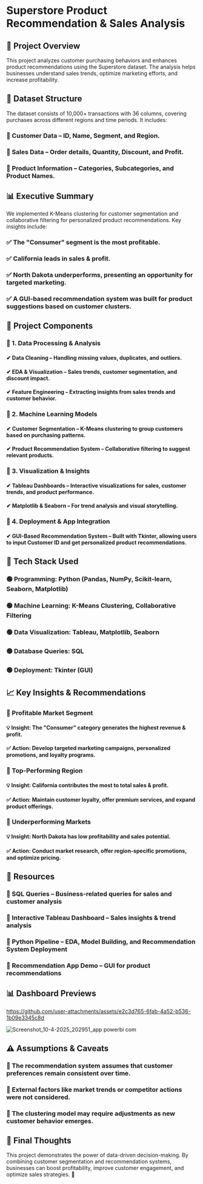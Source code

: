 # Superstore Product Recommendation & Sales Analysis
## 📌 Project Overview
This project analyzes customer purchasing behaviors and enhances product recommendations using the Superstore dataset. The analysis helps businesses understand sales trends, optimize marketing efforts, and increase profitability.

## 📂 Dataset Structure
The dataset consists of 10,000+ transactions with 36 columns, covering purchases across different regions and time periods. It includes:
### 🔹 Customer Data – ID, Name, Segment, and Region.
### 🔹 Sales Data – Order details, Quantity, Discount, and Profit.
### 🔹 Product Information – Categories, Subcategories, and Product Names.

## 📊 Executive Summary
We implemented K-Means clustering for customer segmentation and collaborative filtering for personalized product recommendations. Key insights include:
### ✅ The "Consumer" segment is the most profitable.
### ✅ California leads in sales & profit.
### ✅ North Dakota underperforms, presenting an opportunity for targeted marketing.
### ✅ A GUI-based recommendation system was built for product suggestions based on customer clusters.

## 🚀 Project Components
### 🔹 1. Data Processing & Analysis
#### ✔ Data Cleaning – Handling missing values, duplicates, and outliers.
#### ✔ EDA & Visualization – Sales trends, customer segmentation, and discount impact.
#### ✔ Feature Engineering – Extracting insights from sales trends and customer behavior.

### 🔹 2. Machine Learning Models
#### ✔ Customer Segmentation – K-Means clustering to group customers based on purchasing patterns.
#### ✔ Product Recommendation System – Collaborative filtering to suggest relevant products.

### 🔹 3. Visualization & Insights
#### ✔ Tableau Dashboards – Interactive visualizations for sales, customer trends, and product performance.
#### ✔ Matplotlib & Seaborn – For trend analysis and visual storytelling.

### 🔹 4. Deployment & App Integration
#### ✔ GUI-Based Recommendation System – Built with Tkinter, allowing users to input Customer ID and get personalized product recommendations.

## 📌 Tech Stack Used
### 🟢 Programming: Python (Pandas, NumPy, Scikit-learn, Seaborn, Matplotlib)
### 🟢 Machine Learning: K-Means Clustering, Collaborative Filtering
### 🟢 Data Visualization: Tableau, Matplotlib, Seaborn
### 🟢 Database Queries: SQL
### 🟢 Deployment: Tkinter (GUI)

## 📈 Key Insights & Recommendations
### 🔹 Profitable Market Segment
#### 💡 Insight: The "Consumer" category generates the highest revenue & profit.
#### ✅ Action: Develop targeted marketing campaigns, personalized promotions, and loyalty programs.

### 🔹 Top-Performing Region
#### 💡 Insight: California contributes the most to total sales & profit.
#### ✅ Action: Maintain customer loyalty, offer premium services, and expand product offerings.

### 🔹 Underperforming Markets
#### 💡 Insight: North Dakota has low profitability and sales potential.
#### ✅ Action: Conduct market research, offer region-specific promotions, and optimize pricing.

## 📌 Resources
### 📌 SQL Queries – Business-related queries for sales and customer analysis 
### 📌 Interactive Tableau Dashboard – Sales insights & trend analysis 
### 📌 Python Pipeline – EDA, Model Building, and Recommendation System Deployment
### 📌 Recommendation App Demo – GUI for product recommendations

## 📊 Dashboard Previews
https://github.com/user-attachments/assets/e2c3d765-6fab-4a52-b536-1b09e3345c8d

![Screenshot_10-4-2025_202951_app powerbi com](https://github.com/user-attachments/assets/459dfb85-b65d-475e-884f-4bf4e0595449)



## ⚠ Assumptions & Caveats
### 🔸 The recommendation system assumes that customer preferences remain consistent over time.
### 🔸 External factors like market trends or competitor actions were not considered.
### 🔸 The clustering model may require adjustments as new customer behavior emerges.

## 📌 Final Thoughts
This project demonstrates the power of data-driven decision-making. By combining customer segmentation and recommendation systems, businesses can boost profitability, improve customer engagement, and optimize sales strategies. 🚀

